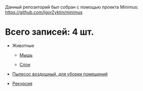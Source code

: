 Данный репозиторий был собран с помощью проекта Minimus: https://github.com/IgorZyktin/minimus
 
# Всего записей: 4 шт.

 - Животные

   - [Мышь](./content/Животные/2020-07-06_mouse.md)

   - [Слон](./content/Животные/2020-07-06_elephant.md)

 - [Пылесос воздушный, для уборки помещений](./content/2020-07-06_vacuum.md)

 - [Рекурсия](./content/2020-07-06_recursion.md)

